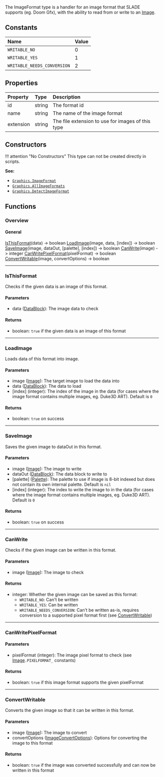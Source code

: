 The <type>ImageFormat</type> type is a handler for an image format that SLADE supports (eg. Doom Gfx), with the ability to read from or write to an <type>[Image](Image.md)</type>.

## Constants

| Name | Value |
|:-----|:------|
`WRITABLE_NO` | 0
`WRITABLE_YES` | 1
`WRITABLE_NEEDS_CONVERSION` | 2

## Properties

| Property | Type | Description |
|:---------|:-----|:------------|
<prop class="ro">id</prop> | <type>string</type> | The format id
<prop class="ro">name</prop> | <type>string</type> | The name of the image format
<prop class="ro">extension</prop> | <type>string</type> | The file extension to use for images of this type

## Constructors

!!! attention "No Constructors"
    This type can not be created directly in scripts.

**See:**

* <code>[Graphics.ImageFormat](../../Namespaces/Graphics.md#imageformat)</code>
* <code>[Graphics.AllImageFormats](../../Namespaces/Graphics.md#allimageformats)</code>
* <code>[Graphics.DetectImageFormat](../../Namespaces/Graphics.md#detectimageformat)</code>

## Functions

### Overview

#### General

<fdef>[IsThisFormat](#isthisformat)(<arg>data</arg>) -> <type>boolean</type></fdef>
<fdef>[LoadImage](#loadimage)(<arg>image</arg>, <arg>data</arg>, <arg>[index]</arg>) -> <type>boolean</type></fdef>
<fdef>[SaveImage](#saveimage)(<arg>image</arg>, <arg>dataOut</arg>, <arg>[palette]</arg>, <arg>[index]</arg>) -> <type>boolean</type></fdef>
<fdef>[CanWrite](#canwrite)(<arg>image</arg>) -> <type>integer</type></fdef>
<fdef>[CanWritePixelFormat](#canwritepixelformat)(<arg>pixelFormat</arg>) -> <type>boolean</type></fdef>
<fdef>[ConvertWritable](#convertwritable)(<arg>image</arg>, <arg>convertOptions</arg>) -> <type>boolean</type></fdef>

---
### IsThisFormat

Checks if the given <arg>data</arg> is an image of this format.

#### Parameters

* <arg>data</arg> (<type>[DataBlock](../DataBlock.md)</type>): The image data to check

#### Returns

* <type>boolean</type>: `true` if the given <arg>data</arg> is an image of this format

---
### LoadImage

Loads <arg>data</arg> of this format into <arg>image</arg>.

#### Parameters

* <arg>image</arg> (<type>[Image](Image.md)</type>): The target image to load the data into
* <arg>data</arg> (<type>[DataBlock](../DataBlock.md)</type>): The data to load
* <arg>[index]</arg> (<type>integer</type>): The index of the image in the data (for cases where the image format contains multiple images, eg. Duke3D ART). Default is `0`

#### Returns

* <type>boolean</type>: `true` on success

---
### SaveImage

Saves the given <arg>image</arg> to <arg>dataOut</arg> in this format.

#### Parameters

* <arg>image</arg> (<type>[Image](Image.md)</type>): The image to write
* <arg>dataOut</arg> (<type>[DataBlock](../DataBlock.md)</type>): The data block to write to
* <arg>[palette]</arg> (<type>[Palette](Palette.md)</type>): The palette to use if <arg>image</arg> is 8-bit indexed but does not contain its own internal palette. Default is `nil`
* <arg>[index]</arg> (<type>integer</type>): The index to write the image to in the data (for cases where the image format contains multiple images, eg. Duke3D ART). Default is `0`

#### Returns

* <type>boolean</type>: `true` on success

---
### CanWrite

Checks if the given <arg>image</arg> can be written in this format.

#### Parameters

* <arg>image</arg> (<type>[Image](Image.md)</type>): The image to check

#### Returns

* <type>integer</type>: Whether the given image can be saved as this format:
    * `WRITABLE_NO`: Can't be written
    * `WRITABLE_YES`: Can be written
    * `WRITABLE_NEEDS_CONVERSION`: Can't be written as-is, requires conversion to a supported pixel format first (see <func>[ConvertWritable](#convertwritable)</func>)

---
### CanWritePixelFormat

#### Parameters

* <arg>pixelFormat</arg> (<type>integer</type>): The image pixel format to check (see <type>[Image](Image.md#constants)</type>`.PIXELFORMAT_` constants)

#### Returns

* <type>boolean</type>: `true` if this image format supports the given <arg>pixelFormat</arg>

---
### ConvertWritable

Converts the given <arg>image</arg> so that it can be written in this format.

#### Parameters

* <arg>image</arg> (<type>[Image](Image.md)</type>): The image to convert
* <arg>convertOptions</arg> (<type>[ImageConvertOptions](ImageConvertOptions.md)</type>): Options for converting the image to this format

#### Returns

* <type>boolean</type>: `true` if the image was converted successfully and can now be written in this format
